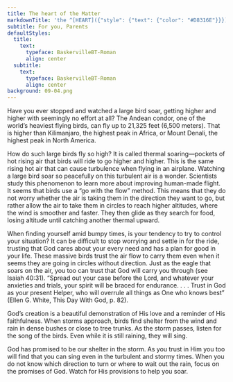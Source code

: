 ```yaml
---
title: The heart of the Matter
markdownTitle: 'the ^[HEART]({"style": {"text": {"color": "#D8316E"}}}) of the ^[MATTER]({"style": {"text": {"color": "#00B4C0"}}})'
subtitle: For you, Parents
defaultStyles:
  title:
    text:
      typeface: BaskervilleBT-Roman
      align: center
  subtitle:
    text:
      typeface: BaskervilleBT-Roman
      align: center
background: 09-04.png
---
```


Have you ever stopped and watched a large bird soar, getting higher and higher with seemingly no effort at all? The Andean condor, one of the world’s heaviest flying birds, can fly up to 21,325 feet (6,500 meters). That is higher than Kilimanjaro, the highest peak in Africa, or Mount Denali, the highest peak in North America.  

How do such large birds fly so high? It is called thermal soaring—pockets of hot rising air that birds will ride to go higher and higher. This is the same rising hot air that can cause turbulence when flying in an airplane. Watching a large bird soar so peacefully on this turbulent air is a wonder. Scientists study this phenomenon to learn more about improving human-made flight. It seems that birds use a “go with the flow” method. This means that they do not worry whether the air is taking them in the direction they want to go, but rather allow the air to take them in circles to reach higher altitudes, where the wind is smoother and faster. They then glide as they search for food, losing altitude until catching another thermal upward. 

When finding yourself amid bumpy times, is your tendency to try to control your situation? It can be difficult to stop worrying and settle in for the ride, trusting that God cares about your every need and has a plan for good in your life. These massive birds trust the air flow to carry them even when it seems they are going in circles without direction. Just as the eagle that soars on the air, you too can trust that God will carry you through (see Isaiah 40:31). “Spread out your case before the Lord, and whatever your anxieties and trials, your spirit will be braced for endurance. . . . Trust in God as your present Helper, who will overrule all things as One who knows best” (Ellen G. White, This Day With God, p. 82).

God’s creation is a beautiful demonstration of His love and a reminder of His faithfulness. When storms approach, birds find shelter from the wind and rain in dense bushes or close to tree trunks. As the storm passes, listen for the song of the birds. Even while it is still raining, they will sing. 

God has promised to be our shelter in the storm. As you trust in Him you too will find that you can sing even in the turbulent and stormy times. When you do not know which direction to turn or where to wait out the rain, focus on the promises of God. Watch for His provisions to help you soar.  